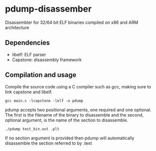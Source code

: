 # pdump-disassember
Disassembler for 32/64 bit ELF binaries compiled on x86 and ARM architecture

## Dependencies
- libelf: ELF parser
- Capstone: disassembly framework
## Compilation and usage
Compile the source code using a C compiler such as gcc, making sure to link capstone and libelf.
```
gcc main.c -lcapstone -lelf -o pdump
```
pdump accepts two positional arguments, one required and one optional. The first is the filename of the binary to disassemble and the second, optional argument, is the name of the section to disassemble.
```
./pdump test_bin.out .plt
```
If no section argument is provided then pdump will automatically disassemble the section referred to by .text
